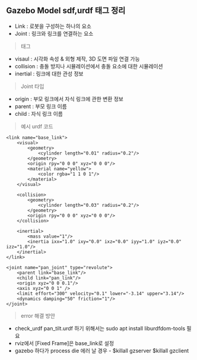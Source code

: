 ## Gazebo Model sdf,urdf 태그 정리

* Link : 로봇을 구성하는 하나의 요소
* Joint : 링크와 링크를 연결하는 요소

>태그
* visaul : 시각화 속성 & 외형 제작, 3D 도면 파일 연결 가능
* collision : 충돌 방지나 시뮬레이션에서 충돌 요소에 대한 시뮬레이션
* inertial : 링크에 대한 관성 정보

>Joint 타입

* origin : 부모 링크에서 자식 링크에 관한 변환 정보
* parent : 부모 링크 이름
* child : 자식 링크 이름

>예시 urdf 코드
<p>
<?xml version="1.0"?>
<robot name="ex_urdf_pan_tilt">

    <link name="base_link">
        <visual>
            <geometry>
                <cylinder length="0.01" radius="0.2"/>
            </geometry>
            <origin rpy="0 0 0" xyz="0 0 0"/>
            <material name="yellow">
                <color rgba="1 1 0 1"/>
            </material>
        </visual>

        <collision>
            <geometry>
                <cylinder length="0.03" radius="0.2"/>
            </geometry>
            <origin rpy="0 0 0" xyz="0 0 0"/>
        </collision>

        <inertial>
            <mass value="1"/>
            <inertia ixx="1.0" ixy="0.0" ixz="0.0" iyy="1.0" iyz="0.0" izz="1.0"/>
        </inertial>
    </link>

    <joint name="pan_joint" type="revolute">
        <parent link="base_link"/>
        <child link="pan_link"/>
        <origin xyz="0 0 0.1"/>
        <axis xyz="0 0 1" />
        <limit effort="300" velocity="0.1" lower="-3.14" upper="3.14"/>
        <dynamics damping="50" friction="1"/>
    </joint>

    
</robot>
</p>



>error 해결 방안

* check_urdf pan_tilt.urdf 하기 위해서는 sudo apt install liburdfdom-tools 필요
* rviz에서 [Fixed Frame]은 base_link로 설정
* gazebo 하다가 process die 에러 날 경우 - $killall gzserver $killall gzclient 
 
